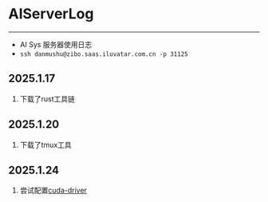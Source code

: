 # AIServerLog
---
- AI Sys 服务器使用日志
- `ssh danmushu@zibo.saas.iluvatar.com.cn -p 31125`

## 2025.1.17
1. 下载了rust工具链

## 2025.1.20
1. 下载了tmux工具

## 2025.1.24
1. 尝试配置[cuda-driver]("https://github.com/YdrMaster/cuda-driver")
